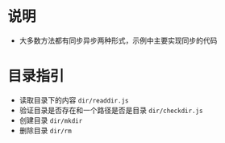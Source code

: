 # 说明

- 大多数方法都有同步异步两种形式，示例中主要实现同步的代码

# 目录指引
- 读取目录下的内容 `dir/readdir.js`
- 验证目录是否存在和一个路径是否是目录 `dir/checkdir.js`
- 创建目录 `dir/mkdir`
- 删除目录 `dir/rm`
